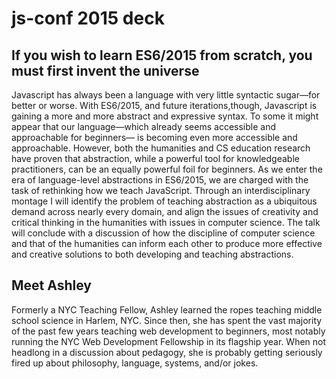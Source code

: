 # js-conf 2015 deck

## If you wish to learn ES6/2015 from scratch, you must first invent the universe
Javascript has always been a language with very little syntactic sugar—for better or worse. With ES6/2015, and future iterations,though, Javascript is gaining a more and more abstract and expressive syntax. To some it might appear that our language—which already seems accessible and approachable for beginners— is becoming even more accessible and approachable. However, both the humanities and CS education research have proven that abstraction, while a powerful tool for knowledgeable practitioners, can be an equally powerful foil for beginners. As we enter the era of language-level abstractions in ES6/2015, we are charged with the task of rethinking how we teach JavaScript. Through an interdisciplinary montage I will identify the problem of teaching abstraction as a ubiquitous demand across nearly every domain, and align the issues of creativity and critical thinking in the humanities with issues in computer science. The talk will conclude with a discussion of how the discipline of computer science and that of the humanities can inform each other to produce more effective and creative solutions to both developing and teaching abstractions.

## Meet Ashley
Formerly a NYC Teaching Fellow, Ashley learned the ropes teaching middle school science in Harlem, NYC. Since then, she has spent the vast majority of the past few years teaching web development to beginners, most notably running the NYC Web Development Fellowship in its flagship year. When not headlong in a discussion about pedagogy, she is probably getting seriously fired up about philosophy, language, systems, and/or jokes.
